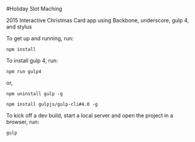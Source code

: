 #Holiday Slot Maching

2015 Interactive Christmas Card app using Backbone, underscore, gulp 4, and stylus

To get up and running, run:

    npm install

To install gulp 4, run:

    npm run gulp4

   or,

    npm uninstall gulp -g

    npm install gulpjs/gulp-cli#4.0 -g

To kick off a dev build, start a local server and open the project in a browser, run:

    gulp
